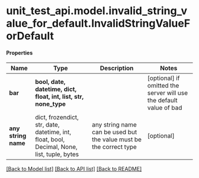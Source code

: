 # unit_test_api.model.invalid_string_value_for_default.InvalidStringValueForDefault

#### Properties
Name | Type | Description | Notes
------------ | ------------- | ------------- | -------------
**bar** | **bool, date, datetime, dict, float, int, list, str, none_type** |  | [optional]  if omitted the server will use the default value of bad
**any string name** | dict, frozendict, str, date, datetime, int, float, bool, Decimal, None, list, tuple, bytes | any string name can be used but the value must be the correct type | [optional]

[[Back to Model list]](../../README.md#documentation-for-models) [[Back to API list]](../../README.md#documentation-for-api-endpoints) [[Back to README]](../../README.md)

